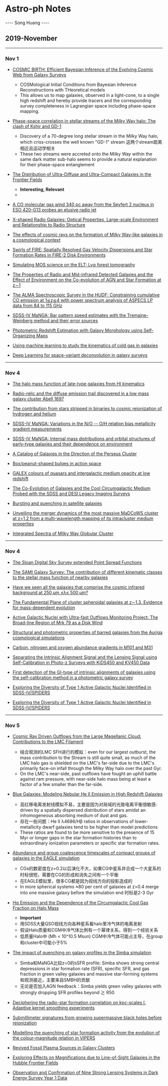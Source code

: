 # Astro-ph Notes

---- Song Huang ----

## 2019-November

----

### Nov 1

* [COSMIC BIRTH: Efficient Bayesian Inference of the Evolving Cosmic Web from Galaxy Surveys](https://arxiv.org/abs/1911.00284)
  * COSMological Initial Conditions from Bayesian Inference Reconstructions with THeoretical models
  * This allows us to map galaxies, observed in a light-cone, to a single high redshift and hereby provide tracers and the corresponding survey completeness in Lagrangian space including phase-space mapping.

* [Phase-space correlation in stellar streams of the Milky Way halo: The clash of Kshir and GD-1](https://arxiv.org/abs/1911.00009)
  * Discovery of a 70-degree long stellar stream in the Milky Way halo, which criss-crosses the well known "GD-1" stream 这两个stream距离相近且运动学相关
  * These two streams were accreted onto the Milky Way within the same dark matter sub-halo seems to provide a natural explanation for their phase-space entanglement

* [The Distribution of Ultra-Diffuse and Ultra-Compact Galaxies in the Frontier Fields](https://arxiv.org/abs/1911.00011)
  * **Interesting, Relevant**
  * 

* [A CO molecular gas wind 340 pc away from the Seyfert 2 nucleus in ESO 420-G13 probes an elusive radio jet](https://arxiv.org/abs/1911.00015)

* [X-shaped Radio Galaxies: Optical Properties, Large-scale Environment and Relationship to Radio Structure](https://arxiv.org/abs/1911.00016)

* [The effects of cosmic rays on the formation of Milky Way-like galaxies in a cosmological context](https://arxiv.org/abs/1911.00019)

* [Swirls of FIRE: Spatially Resolved Gas Velocity Dispersions and Star Formation Rates in FIRE-2 Disk Environments](https://arxiv.org/abs/1911.00020)

* [Simulating MOS science on the ELT: Lyα forest tomography](https://arxiv.org/abs/1911.00021)

* [The Properties of Radio and Mid-infrared Detected Galaxies and the Effect of Environment on the Co-evolution of AGN and Star Formation at z∼1](https://arxiv.org/abs/1911.00024)

* [The ALMA Spectroscopic Survey in the HUDF: Constraining cumulative CO emission at 1≲z≲4 with power spectrum analysis of ASPECS LP data from 84 to 115 GHz](https://arxiv.org/abs/1911.00028)

* [SDSS-IV MaNGA: Bar pattern speed estimates with the Tremaine-Weinberg method and their error sources](https://arxiv.org/abs/1911.00090)

* [Photometric Redshift Estimation with Galaxy Morphology using Self-Organizing Maps](https://arxiv.org/abs/1911.00210)

* [Using machine learning to study the kinematics of cold gas in galaxies](https://arxiv.org/abs/1911.00291)

* [Deep Learning for space-variant deconvolution in galaxy surveys](https://arxiv.org/abs/1911.00443)

----

### Nov 4

* [The halo mass function of late-type galaxies from HI kinematics](https://arxiv.org/abs/1911.00517)

* [Radio-relic and the diffuse emission trail discovered in a low mass galaxy cluster Abell 1697](https://arxiv.org/abs/1911.00531)

* [The contribution from stars stripped in binaries to cosmic reionization of hydrogen and helium](https://arxiv.org/abs/1911.00543)

* [SDSS-IV MaNGA: Variations in the N/O -- O/H relation bias metallicity gradient measurements](https://arxiv.org/abs/1911.00581)

* [SDSS-IV MaNGA: Internal mass distributions and orbital structures of early-type galaxies and their dependence on environment](https://arxiv.org/abs/1911.00777)

* [A Catalog of Galaxies in the Direction of the Perseus Cluster](https://arxiv.org/abs/1911.00951)

* [Box/peanut-shaped bulges in action space](https://arxiv.org/abs/1911.01084)

* [GALEX colours of quasars and intergalactic medium opacity at low redshift](https://arxiv.org/abs/1911.01105)

* [The Co-Evolution of Galaxies and the Cool Circumgalactic Medium Probed with the SDSS and DESI Legacy Imaging Surveys](https://arxiv.org/abs/1911.01271)

* [Bursting and quenching in satellite galaxies](https://arxiv.org/abs/1911.01395)

* [Unveiling the merger dynamics of the most massive MaDCoWS cluster at z=1.2 from a multi-wavelength mapping of its intracluster medium properties](https://arxiv.org/abs/1911.00560)

* [Integrated Spectra of Milky Way Globular Cluster](https://arxiv.org/abs/1911.01224)

----

### Nov 4

* [The Sloan Digital Sky Survey extended Point Spread Functions](https://arxiv.org/abs/1911.01430)

* [The SAMI Galaxy Survey: The contribution of different kinematic classes to the stellar mass function of nearby galaxies](https://arxiv.org/abs/1911.01433)

* [Have we seen all the galaxies that comprise the cosmic infrared background at 250\,μm ≤λ≤ 500\,μm?](https://arxiv.org/abs/1911.01437)

* [The Fundamental Plane of cluster spheroidal galaxies at z∼1.3. Evidence for mass-dependent evolution](https://arxiv.org/abs/1911.01438)

* [Active Galactic Nuclei with Ultra-fast Outflows Monitoring Project: The Broad-line Region of Mrk 79 as a Disk Wind](https://arxiv.org/abs/1911.01852)

* [Structural and photometric properties of barred galaxies from the Auriga cosmological simulations](https://arxiv.org/abs/1911.01964)

* [Carbon, nitrogen and oxygen abundance gradients in M101 and M31](https://arxiv.org/abs/1911.01981)

* [Separating the Intrinsic Alignment Signal and the Lensing Signal using Self-Calibration in Photo-z Surveys with KiDS450 and KV450 Data](https://arxiv.org/abs/1911.01582)

* [First detection of the GI-type of intrinsic alignments of galaxies using the self-calibration method in a photometric galaxy survey](https://arxiv.org/abs/1911.01614)

* [Exploring the Diversity of Type 1 Active Galactic Nuclei Identified in SDSS-IV/SPIDERS](https://arxiv.org/abs/1911.01947)

* [Exploring the Diversity of Type 1 Active Galactic Nuclei Identified in SDSS-IV/SPIDERS](https://arxiv.org/abs/1911.01947)

----

### Nov 5

* [Cosmic Ray Driven Outflows from the Large Magellanic Cloud: Contributions to the LMC Filament](https://arxiv.org/abs/1911.02021)
  * 结合观测的LMC SFH进行的模拟：even for our largest outburst, the mass contribution to the Stream is still quite small, as much of the LMC halo gas is shielded on the LMC's far-side due to the LMC's primarily face-on infall through the Milky Way halo over the past Gyr.
  * On the LMC's near-side, past outflows have fought an uphill battle against ram pressure, with near-side halo mass being at least a factor of a few smaller than the far-side.

* [Blue Galaxies: Modeling Nebular He II Emission in High Redshift Galaxies](https://arxiv.org/abs/1911.02023)
  * 高红移电离发射线模拟不易，主要是因为对局域的光致电离平衡很敏感: driven by a spatially dispersed distribution of stars amidst an inhomogeneous absorbing medium of dust and gas.
  * 存在一些问题：He II λ4686/Hβ ratios in observations of lower-metallicity dwarf galaxies tend to be higher than model predictions
  * These ratios are found to be more sensitive to the presence of 15 Myr or longer gaps in the star formation histories than to extraordinary ionization parameters or specific star formation rates.

* [Abundance and group coalescence timescales of compact groups of galaxies in the EAGLE simulation](https://arxiv.org/abs/1911.02025)
  * CGs的数密度在z=0.2以后演化不大，如果CG中星系并合成一个大星系的时标很短，需要在CG的形成和消失之间有一个平衡
  * 在EAGLE模拟里，很多CG都是因为视线方向的投影造成的
  * In more spherical systems ≈80 per cent of galaxies at z>0.4 merge into one massive galaxy before the simulation end 时标是2-3 Gyr

* [Hα Emission and the Dependence of the Circumgalactic Cool Gas Fraction on Halo Mass](https://arxiv.org/abs/1911.02032)
  * **Important**
  * 用SDSS大量QSO视线方向各种星系看halo里冷气体的电离发射
  * 假设Halo质量和CGM中冷气体比例有一个幂律关系，得到一个经验关系
  * 低质量Halo中 (Mh < 10^10.5 Msun) CGM中冷气体可能占主导，在group和cluster中可能小于5%

* [The impact of quenching on galaxy profiles in the Simba simulation](https://arxiv.org/abs/1911.02041)
  * Simba和MaNGA比较z=0的sSFR profile: Simba shows strong central depressions in star formation rate (SFR), specific SFR, and gas fraction in green valley galaxies and massive star-forming systems 和观测接近，主要来自SMBH的贡献
  * 无论是否加入AGN feedback：Simba yields green valley galaxies with strongly dropping SFR profiles beyond ≳ R50

* [Deciphering the radio-star formation correlation on kpc-scales I. Adaptive kernel smoothing experiments](https://arxiv.org/abs/1911.02253)

* [Submillimeter signatures from growing supermassive black holes before reionization](https://arxiv.org/abs/1911.02413)

* [Modelling the quenching of star formation activity from the evolution of the colour-magnitude relation in VIPERS](https://arxiv.org/abs/1911.02445)

* [Revived Fossil Plasma Sources in Galaxy Clusters](https://arxiv.org/abs/1911.02034)

* [Exploring Effects on Magnifications due to Line-of-Sight Galaxies in the Hubble Frontier Fields](https://arxiv.org/abs/1911.02101)

* [Observation and Confirmation of Nine Strong Lensing Systems in Dark Energy Survey Year 1 Data](https://arxiv.org/abs/1911.02162)
